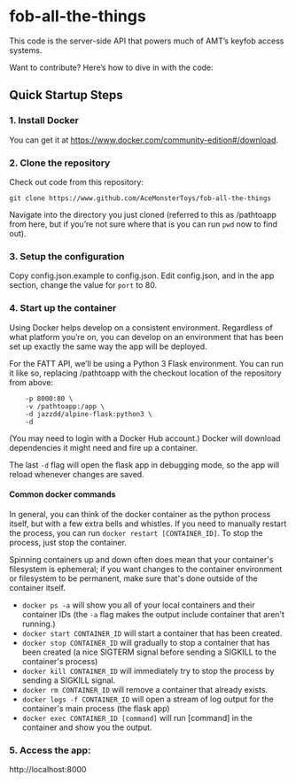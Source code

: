 # fob-all-the-things

This code is the server-side API that powers much of AMT’s keyfob access systems.

Want to contribute? Here’s how to dive in with the code:

## Quick Startup Steps

### 1. Install Docker

You can get it at https://www.docker.com/community-edition#/download. 


### 2. Clone the repository
Check out code from this repository:

```git clone https://www.github.com/AceMonsterToys/fob-all-the-things```

Navigate into the directory you just cloned (referred to this as /pathtoapp from here, but if you’re not sure where that is you can run `pwd` now to find out).

### 3. Setup the configuration

Copy config.json.example to config.json. Edit config.json, and in the app section, change the value for `port` to 80.

### 4. Start up the container
Using Docker helps develop on a consistent environment. Regardless of what platform you’re on, you can develop on an environment that has been set up exactly the same way the app will be deployed.

For the FATT API, we’ll be using a Python 3 Flask environment. You can run it like so, replacing /pathtoapp with the checkout location of the repository from above:

```docker run --name fatt-api-server --restart=always \
    -p 8000:80 \
    -v /pathtoapp:/app \
    -d jazzdd/alpine-flask:python3 \
    -d
```

(You may need to login with a Docker Hub account.) Docker will download dependencies it might need and fire up a container. 

The last `-d` flag will open the flask app in debugging mode, so the app will reload whenever changes are saved.

#### Common docker commands 

In general, you can think of the docker container as the python process itself, but with a few extra bells and whistles. If you need to manually restart the process, you can run `docker restart [CONTAINER_ID]`. To stop the process, just stop the container.

Spinning containers up and down often does mean that your container's filesystem is ephemeral; if you want changes to the container environment or filesystem to be permanent, make sure that's done outside of the container itself.

* `docker ps -a` will show you all of your local containers and their container IDs (the `-a` flag makes the output include container that aren't running.)
* `docker start CONTAINER_ID` will start a container that has been created.
* `docker stop CONTAINER_ID` will gradually to stop a container that has been created (a nice SIGTERM signal before sending a SIGKILL to the container's process)
* `docker kill CONTAINER_ID` will immediately try to stop the process by sending a SIGKILL signal.
* `docker rm CONTAINER_ID` will remove a container that already exists.
* `docker logs -f CONTAINER_ID` will open a stream of log output for the container's main process (the flask app)
* `docker exec CONTAINER_ID [command]` will run [command] in the container and show you the output.

### 5. Access the app:

http://localhost:8000


